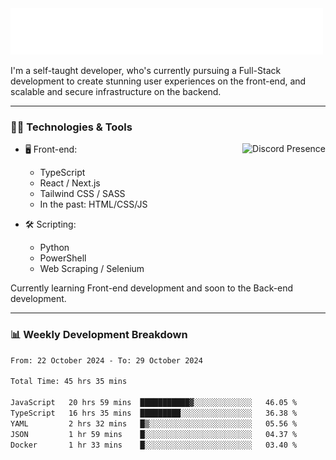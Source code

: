 <img src="assets/wave.svg" alt=":wave:" />

I'm a self-taught developer, who's currently pursuing a Full-Stack development to create stunning user experiences on the front-end, and scalable and secure infrastructure on the backend.

---

### 🧑‍💻 Technologies & Tools

<a href="https://discord.com/users/414304208649453568" target="_blank" rel="nofollow">
   <img src="https://lanyard-profile-readme.vercel.app/api/414304208649453568?idleMessage=Probably%20doing%20something%20else..." alt="Discord Presence" align="right">
</a>

- 🖥️ Front-end:

  - TypeScript
  - React / Next.js
  - Tailwind CSS / SASS
  - In the past: HTML/CSS/JS

- 🛠 Scripting:

  - Python
  - PowerShell
  - Web Scraping / Selenium

Currently learning Front-end development and soon to the Back-end development.

---

### 📊 Weekly Development Breakdown

<!-- ![ccrsxx's GitHub Stats](https://github-readme-stats.vercel.app/api?username=ccrsxx&count_private=true&theme=tokyonight) -->
<!-- ![ccrsxx's Top Langs](https://github-readme-stats.vercel.app/api/top-langs/?username=ccrsxx&hide=lua,java,html&theme=tokyonight) -->

<!--START_SECTION:waka-->

```txt
From: 22 October 2024 - To: 29 October 2024

Total Time: 45 hrs 35 mins

JavaScript   20 hrs 59 mins  ███████████▓░░░░░░░░░░░░░   46.05 %
TypeScript   16 hrs 35 mins  █████████░░░░░░░░░░░░░░░░   36.38 %
YAML         2 hrs 32 mins   █▒░░░░░░░░░░░░░░░░░░░░░░░   05.56 %
JSON         1 hr 59 mins    █░░░░░░░░░░░░░░░░░░░░░░░░   04.37 %
Docker       1 hr 33 mins    █░░░░░░░░░░░░░░░░░░░░░░░░   03.40 %
```

<!--END_SECTION:waka-->
